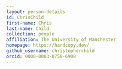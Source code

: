 ```yaml
---
layout: person-details
id: ChrisChild
first-name: Chris
last-name: Child
collection: people
affiliation: The University of Manchester
homepage: https://hardcopy.dev/
github_username: christopherchild
orcid: 0000-0003-0758-6908
---
```

